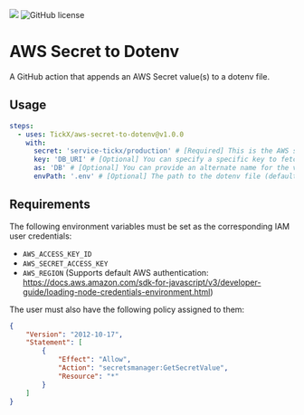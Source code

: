 ![](https://github.com/TickX/aws-secret-to-dotenv/workflows/Test/badge.svg)
![GitHub license](https://img.shields.io/github/license/TickX/aws-secret-to-dotenv)

# AWS Secret to Dotenv

A GitHub action that appends an AWS Secret value(s) to a dotenv file.

## Usage

```yaml
steps:
  - uses: TickX/aws-secret-to-dotenv@v1.0.0
    with:
      secret: 'service-tickx/production' # [Required] This is the AWS secret name
      key: 'DB_URI' # [Optional] You can specify a specific key to fetch from the specified secret
      as: 'DB' # [Optional] You can provide an alternate name for the value retrieved using the specified `key`
      envPath: '.env' # [Optional] The path to the dotenv file (defaults to `.env`)
```

## Requirements

The following environment variables must be set as the corresponding IAM user credentials:
- `AWS_ACCESS_KEY_ID`
- `AWS_SECRET_ACCESS_KEY`
- `AWS_REGION`
(Supports default AWS authentication: https://docs.aws.amazon.com/sdk-for-javascript/v3/developer-guide/loading-node-credentials-environment.html)

The user must also have the following policy assigned to them:
```json
{
    "Version": "2012-10-17",
    "Statement": [
        {
            "Effect": "Allow",
            "Action": "secretsmanager:GetSecretValue",
            "Resource": "*"
        }
    ]
}
```
